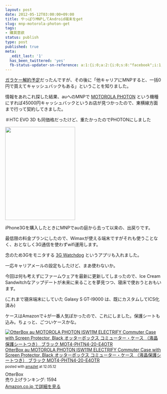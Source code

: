```yaml
---
layout: post
date: 2012-05-12T03:00:00+09:00
title: やっぱりMNPしてAndroid端末をget
slug: mnp-motorola-photon-get
tags:
- 購買意欲
status: publish
type: post
published: true
meta:
  _edit_last: '1'
  has_been_twittered: 'yes'
  fb-status-updater-sn-reference: a:1:{i:0;a:2:{i:0;s:8:"facebook";i:1;s:24:"1301932082_3907241041780";}}
---
```

<a href="http://wo.skr.jp/wp/2012/05/feature-phone-will-leave.html">ガラケー解約予定</a>だったんですが、その後に「他キャリアにMNPすると、一括0円で買えてキャッシュバックもある」ということを知りました。

情報をあれこれ探した結果、auへのMNPで <a href="http://www.au.kddi.com/seihin/ichiran/smartphone/isw11m/">MOTOROLA PHOTON</a> という機種にすれば45000円キャッシュバックというお店が見つかったので、東横線方面まで行って契約してきました。

＃HTC EVO 3D も同価格だったけど、重たかったのでPHOTONにしました

<a href="/images/uploads/2012/05/2012-05-12-00.47.17.jpg"><img src="/images/uploads/2012/05/2012-05-12-00.47.17-225x300.jpg" alt="" title="2012-05-12 00.47.17" width="225" height="300" class="alignnone size-medium wp-image-433" /></a>

<!--more-->

iPhone3Gを購入したときにMNPでauの庭から去って以来の、出戻りです。

最低限の料金プランにしたので、Wimaxが使える端末ですがそれも使うことなく、おとなしく3G通信を使わずwifi運用します。

念のため3Gをモニタする <a href="https://play.google.com/store/apps/details?id=net.rgruet.android.g3watchdog&feature=search_result#?t=W251bGwsMSwxLDEsIm5ldC5yZ3J1ZXQuYW5kcm9pZC5nM3dhdGNoZG9nIl0.">3G Watchdog</a> というアプリも入れました。

一応キャリアメールの設定もしたけど、まあ使わないか。

今回は何も考えずにファームウェアを最新に更新してしまったので、Ice Cream Sandwitchなアップデートが未来に来ることを夢見つつ、寝床で使おうとおもいます。

(これまで寝床端末にしていた Galaxy S GT-I9000 は、既にカスタムしてICS化済み)


ケースはAmazonで↓が一番人気ぽかったので、これにしました。保護シートも込み。ちょっと、ごついケースかな。

<div class="amazlet-box" style="margin-bottom:0px;"><div class="amazlet-image" style="float:left;margin:0px 12px 1px 0px;"><a href="http://www.amazon.co.jp/exec/obidos/ASIN/B0055Q5F2M/masawo-22/ref=nosim/" name="amazletlink" target="_blank"><img src="http://ecx.images-amazon.com/images/I/51c%2B8Vyt4zL._SL160_.jpg" alt="OtterBox au MOTOROLA PHOTON ISW11M ELECTRIFY Commuter Case with Screen Protector, Black オッターボックス コミューター・ケース （液晶保護シートつき） ブラック MOT4-PHTN4-20-E4OTR" style="border: none;" /></a></div><div class="amazlet-info" style="line-height:120%; margin-bottom: 10px"><div class="amazlet-name" style="margin-bottom:10px;line-height:120%"><a href="http://www.amazon.co.jp/exec/obidos/ASIN/B0055Q5F2M/masawo-22/ref=nosim/" name="amazletlink" target="_blank">OtterBox au MOTOROLA PHOTON ISW11M ELECTRIFY Commuter Case with Screen Protector, Black オッターボックス コミューター・ケース （液晶保護シートつき） ブラック MOT4-PHTN4-20-E4OTR</a><div class="amazlet-powered-date" style="font-size:80%;margin-top:5px;line-height:120%">posted with <a href="http://www.amazlet.com/browse/ASIN/B0055Q5F2M/masawo-22/ref=nosim/" title="OtterBox au MOTOROLA PHOTON ISW11M ELECTRIFY Commuter Case with Screen Protector, Black オッターボックス コミューター・ケース （液晶保護シートつき） ブラック MOT4-PHTN4-20-E4OTR" target="_blank">amazlet</a> at 12.05.12</div></div><div class="amazlet-detail">OtterBox <br />売り上げランキング: 1594<br /></div><div class="amazlet-sub-info" style="float: left;"><div class="amazlet-link" style="margin-top: 5px"><a href="http://www.amazon.co.jp/exec/obidos/ASIN/B0055Q5F2M/masawo-22/ref=nosim/" name="amazletlink" target="_blank">Amazon.co.jp で詳細を見る</a></div></div></div><div class="amazlet-footer" style="clear: left"></div></div>
